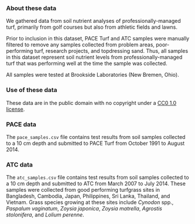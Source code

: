 ### About these data

We gathered data from soil nutrient analyses of professionally-managed turf, primarily from golf courses but also from athletic fields and lawns. 

Prior to inclusion in this dataset, PACE Turf and ATC samples were manually filtered to remove any samples collected from problem areas, poor-performing turf, research projects, and topdressing sand. Thus, all samples in this dataset represent soil nutrient levels from professionally-managed turf that was performing well at the time the sample was collected. 

All samples were tested at Brookside Laboratories (New Bremen, Ohio). 

### Use of these data

These data are in the public domain with no copyright under a [CC0 1.0 license](https://creativecommons.org/publicdomain/zero/1.0/).

### PACE data

The `pace_samples.csv` file contains test results from soil samples collected to a 10 cm depth and submitted to PACE Turf from October 1991 to August 2014.

### ATC data

The `atc_samples.csv` file contains test results from soil samples collected to a 10 cm depth and submitted to ATC from March 2007 to July 2014. These samples were collected from good performing turfgrass sites in Bangladesh, Cambodia, Japan, Philippines, Sri Lanka, Thailand, and Vietnam. Grass species growing at these sites include *Cynodon* spp., *Paspalum vaginatum*, *Zoysia japonica*, *Zoysia matrella*, *Agrostis stolonifera*, and *Lolium perenne*.